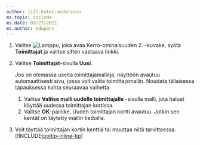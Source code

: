 ```yaml
---
author: jill-kotel-andersson
ms.topic: include
ms.date: 09/27/2021
ms.author: edupont
---
```


1. Valitse ![Lamppu, joka avaa Kerro-ominaisuuden 2.](../media/ui-search/search_small.png "Kerro, mitä haluat tehdä") -kuvake, syötä **Toimittajat** ja valitse sitten vastaava linkki.  
2. Valitse **Toimittajat**-sivulla **Uusi**.

    Jos on olemassa useita toimittajamalleja, näyttöön avautuu automaattisesti sivu, jossa voit valita toimittajamallin. Noudata tällaisessa tapauksessa kahta seuraavaa vaihetta.
    1. Valitse **Valitse malli uudelle toimittajalle** -sivulla malli, jota haluat käyttää uudessa toimittajan kortissa.
    2. Valitse **OK**-painike. Uuden toimittajan kortti avautuu. Jotkin sen kentät on täytetty mallin tiedoilla.
3. Voit täyttää toimittajan kortin kenttiä tai muuttaa niitä tarvittaessa. [!INCLUDE[tooltip-inline-tip](tooltip-inline-tip_md.md)]
